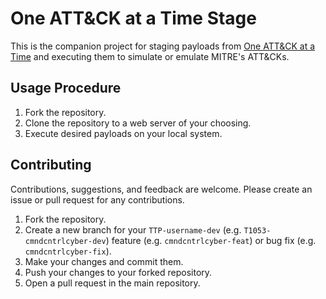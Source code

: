 # One ATT&CK at a Time Stage
This is the companion project for staging payloads from [One ATT&CK at a Time](https://github.com/cmndcntrlcyber/one-attck-per-time/tree/main) and executing them to simulate or emulate MITRE's ATT&CKs. 

## Usage Procedure
1. Fork the repository.
2. Clone the repository to a web server of your choosing.
3. Execute desired payloads on your local system.

## Contributing
Contributions, suggestions, and feedback are welcome. Please create an issue or pull request for any contributions.

1. Fork the repository.
2. Create a new branch for your `TTP-username-dev` (e.g. `T1053-cmndcntrlcyber-dev`) feature (e.g. `cmndcntrlcyber-feat`) or bug fix (e.g. `cmndcntrlcyber-fix`).
3. Make your changes and commit them.
4. Push your changes to your forked repository.
5. Open a pull request in the main repository.
